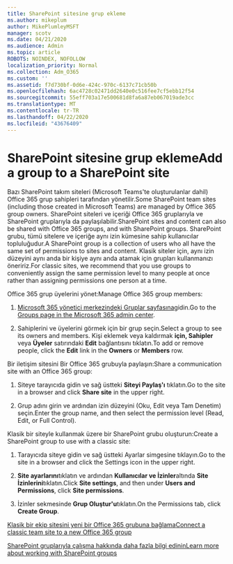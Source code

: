 ```yaml
---
title: SharePoint sitesine grup ekleme
ms.author: mikeplum
author: MikePlumleyMSFT
manager: scotv
ms.date: 04/21/2020
ms.audience: Admin
ms.topic: article
ROBOTS: NOINDEX, NOFOLLOW
localization_priority: Normal
ms.collection: Adm_O365
ms.custom: ''
ms.assetid: f7d730bf-0d6e-424c-970c-6137c71cb50b
ms.openlocfilehash: 6ac4728c02471dd2640e0c516fee7cf5ebb12f54
ms.sourcegitcommit: 55eff703a17e500681d8fa6a87eb067019ade3cc
ms.translationtype: MT
ms.contentlocale: tr-TR
ms.lasthandoff: 04/22/2020
ms.locfileid: "43676409"
---
```

# <a name="add-a-group-to-a-sharepoint-site"></a><span data-ttu-id="47bce-102">SharePoint sitesine grup ekleme</span><span class="sxs-lookup"><span data-stu-id="47bce-102">Add a group to a SharePoint site</span></span>

<span data-ttu-id="47bce-103">Bazı SharePoint takım siteleri (Microsoft Teams'te oluşturulanlar dahil) Office 365 grup sahipleri tarafından yönetilir.</span><span class="sxs-lookup"><span data-stu-id="47bce-103">Some SharePoint team sites (including those created in Microsoft Teams) are managed by Office 365 group owners.</span></span> <span data-ttu-id="47bce-104">SharePoint siteleri ve içeriği Office 365 gruplarıyla ve SharePoint gruplarıyla da paylaşılabilir.</span><span class="sxs-lookup"><span data-stu-id="47bce-104">SharePoint sites and content can also be shared with Office 365 groups, and with SharePoint groups.</span></span> <span data-ttu-id="47bce-105">SharePoint grubu, tümü sitelere ve içeriğe aynı izin kümesine sahip kullanıcılar topluluğudur.</span><span class="sxs-lookup"><span data-stu-id="47bce-105">A SharePoint group is a collection of users who all have the same set of permissions to sites and content.</span></span> <span data-ttu-id="47bce-106">Klasik siteler için, aynı izin düzeyini aynı anda bir kişiye aynı anda atamak için grupları kullanmanızı öneririz.</span><span class="sxs-lookup"><span data-stu-id="47bce-106">For classic sites, we recommend that you use groups to conveniently assign the same permission level to many people at once rather than assigning permissions one person at a time.</span></span>
  
<span data-ttu-id="47bce-107">Office 365 grup üyelerini yönet:</span><span class="sxs-lookup"><span data-stu-id="47bce-107">Manage Office 365 group members:</span></span>
  
1. <span data-ttu-id="47bce-108">[Microsoft 365 yönetici merkezindeki Gruplar sayfasına](https://portal.office.com/adminportal/home#/groups)gidin.</span><span class="sxs-lookup"><span data-stu-id="47bce-108">Go to the [Groups page in the Microsoft 365 admin center](https://portal.office.com/adminportal/home#/groups).</span></span>
    
2. <span data-ttu-id="47bce-109">Sahiplerini ve üyelerini görmek için bir grup seçin.</span><span class="sxs-lookup"><span data-stu-id="47bce-109">Select a group to see its owners and members.</span></span> <span data-ttu-id="47bce-110">Kişi eklemek veya kaldırmak **için, Sahipler** veya **Üyeler** satırındaki **Edit** bağlantısını tıklatın.</span><span class="sxs-lookup"><span data-stu-id="47bce-110">To add or remove people, click the **Edit** link in the **Owners** or **Members** row.</span></span> 
    
<span data-ttu-id="47bce-111">Bir iletişim sitesini Bir Office 365 grubuyla paylaşın:</span><span class="sxs-lookup"><span data-stu-id="47bce-111">Share a communication site with an Office 365 group:</span></span>
  
1. <span data-ttu-id="47bce-112">Siteye tarayıcıda gidin ve sağ üstteki **Siteyi Paylaş'ı** tıklatın.</span><span class="sxs-lookup"><span data-stu-id="47bce-112">Go to the site in a browser and click **Share site** in the upper right.</span></span> 
    
2. <span data-ttu-id="47bce-113">Grup adını girin ve ardından izin düzeyini (Oku, Edit veya Tam Denetim) seçin.</span><span class="sxs-lookup"><span data-stu-id="47bce-113">Enter the group name, and then select the permission level (Read, Edit, or Full Control).</span></span>
    
<span data-ttu-id="47bce-114">Klasik bir siteyle kullanmak üzere bir SharePoint grubu oluşturun:</span><span class="sxs-lookup"><span data-stu-id="47bce-114">Create a SharePoint group to use with a classic site:</span></span>
  
1. <span data-ttu-id="47bce-115">Tarayıcıda siteye gidin ve sağ üstteki Ayarlar simgesine tıklayın.</span><span class="sxs-lookup"><span data-stu-id="47bce-115">Go to the site in a browser and click the Settings icon in the upper right.</span></span>
    
2. <span data-ttu-id="47bce-116">**Site ayarlarını**tıklatın ve ardından **Kullanıcılar ve İzinler**altında **Site İzinlerini**tıklatın.</span><span class="sxs-lookup"><span data-stu-id="47bce-116">Click **Site settings**, and then under **Users and Permissions**, click **Site permissions**.</span></span>
    
3. <span data-ttu-id="47bce-117">İzinler sekmesinde **Grup Oluştur'u**tıklatın.</span><span class="sxs-lookup"><span data-stu-id="47bce-117">On the Permissions tab, click **Create Group**.</span></span>
    
[<span data-ttu-id="47bce-118">Klasik bir ekip sitesini yeni bir Office 365 grubuna bağlama</span><span class="sxs-lookup"><span data-stu-id="47bce-118">Connect a classic team site to a new Office 365 group</span></span>](https://go.microsoft.com/fwlink/?linkid=2008654)
  
[<span data-ttu-id="47bce-119">SharePoint gruplarıyla çalışma hakkında daha fazla bilgi edinin</span><span class="sxs-lookup"><span data-stu-id="47bce-119">Learn more about working with SharePoint groups</span></span>](https://go.microsoft.com/fwlink/?linkid=874658)
  

